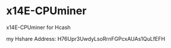 x14E-CPUminer
=============

x14E-CPUminer for Hcash


my Hshare Address: H76Upr3UwdyLsoRrnFGPcxAUAs1QuLfEFH
